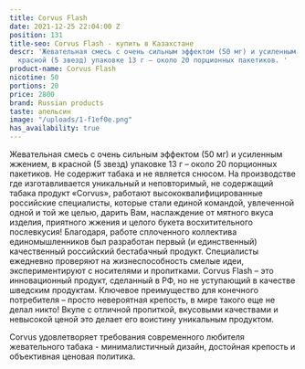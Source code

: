 ```yaml
---
title: Corvus Flash
date: 2021-12-25 22:04:00 Z
position: 131
title-seo: Corvus Flash - купить в Казахстане
descr: 'Жевательная смесь с очень сильным эффектом (50 мг) и усиленным жжением, в
  красной (5 звезд) упаковке 13 г – около 20 порционных пакетиков. '
product-name: Corvus Flash
nicotine: 50
portions: 20
price: 2800
brand: Russian products
taste: апельсин
image: "/uploads/1-f1ef0e.png"
has_availability: true
---
```


Жевательная смесь с очень сильным эффектом (50 мг) и усиленным жжением, в красной (5 звезд) упаковке 13 г – около 20 порционных пакетиков. 
Не содержит табака и не является снюсом.
На производстве где изготавливается  уникальный и неповторимый,  не содержащий табака продукт «Corvus», работают высококвалифицированные российские специалисты, которые стали единой командой, увлеченной одной и той же целью, дарить Вам, наслаждение от мятного вкуса изделия, приятного жжения и целого букета восхитительного послевкусия!
            Благодаря, работе сплоченного коллектива единомышленников был разработан  первый (и единственный) качественный российский бестабачный продукт. Специалисты ежедневно проверяют на жизнеспособность смелые идеи, экспериментируют с носителями и пропитками.
            Corvus Flash – это инновационный продукт, сделанный в РФ, но не уступающий в качестве шведским продуктам. Ключевое преимущество для конечного потребителя – просто невероятная крепость, в мире такого еще не делал никто! Вкупе с отличной пропиткой, вкусовыми качествами и невысокой ценой это делает его воистину уникальным продуктом.
 
Corvus удовлетворяет требования современного любителя жевательного табака - минималистичный дизайн, достойная крепость и объективная ценовая политика.